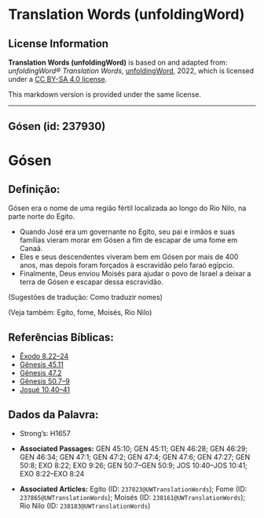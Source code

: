 # Translation Words (unfoldingWord)

## License Information

**Translation Words (unfoldingWord)** is based on and adapted from: _unfoldingWord® Translation Words_, [unfoldingWord](https://unfoldingword.org/utw), 2022, which is licensed under a [CC BY-SA 4.0 license](https://creativecommons.org/licenses/by-sa/4.0/legalcode.en).

This markdown version is provided under the same license.



--------------------------------

## Gósen (id: 237930)

Gósen
=====

Definição:
----------

Gósen era o nome de uma região fértil localizada ao longo do Rio Nilo, na parte norte do Egito.

* Quando José era um governante no Egito, seu pai e irmãos e suas famílias vieram morar em Gósen a fim de escapar de uma fome em Canaã.
* Eles e seus descendentes viveram bem em Gósen por mais de 400 anos, mas depois foram forçados à escravidão pelo faraó egípcio.
* Finalmente, Deus enviou Moisés para ajudar o povo de Israel a deixar a terra de Gósen e escapar dessa escravidão.

(Sugestões de tradução: Como traduzir nomes)

(Veja também: Egito, fome, Moisés, Rio Nilo)

Referências Bíblicas:
---------------------

* [Êxodo 8\.22–24](https://ref.ly/Exod8:22-Exod8:24)
* [Gênesis 45\.11](https://ref.ly/Gen45:11)
* [Gênesis 47\.2](https://ref.ly/Gen47:2)
* [Gênesis 50\.7–9](https://ref.ly/Gen50:7-Gen50:9)
* [Josué 10\.40–41](https://ref.ly/Josh10:40-Josh10:41)

Dados da Palavra:
-----------------

* Strong’s: H1657

* **Associated Passages:** GEN 45:10; GEN 45:11; GEN 46:28; GEN 46:29; GEN 46:34; GEN 47:1; GEN 47:2; GEN 47:4; GEN 47:6; GEN 47:27; GEN 50:8; EXO 8:22; EXO 9:26; GEN 50:7–GEN 50:9; JOS 10:40–JOS 10:41; EXO 8:22–EXO 8:24
* **Associated Articles:** Egito (ID: `237823@UWTranslationWords`); Fome (ID: `237865@UWTranslationWords`); Moisés (ID: `238161@UWTranslationWords`); Rio Nilo (ID: `238183@UWTranslationWords`)

